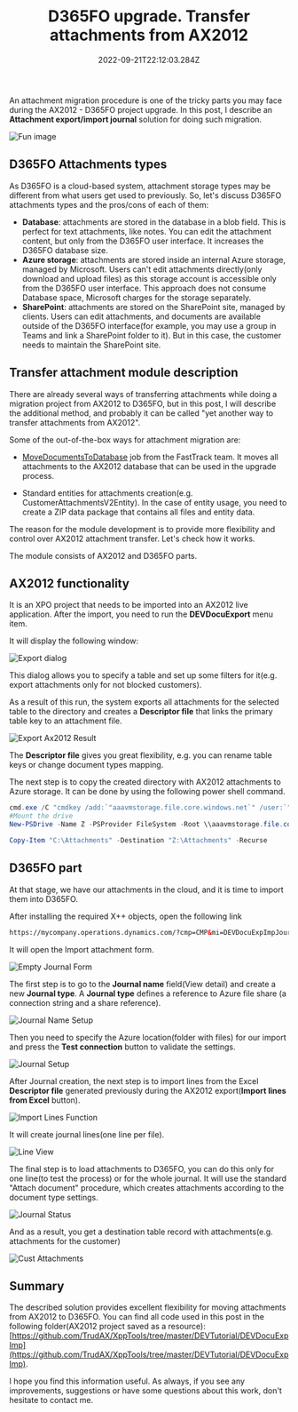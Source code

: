﻿---
title: "D365FO upgrade. Transfer attachments from AX2012"
date: "2022-09-21T22:12:03.284Z"
tags: ["XppDEVTutorial", "D365FO Upgrade"]
path: "/upgradeD365-attachments"
featuredImage: "./logo.png"
excerpt: "The blog post describes a procedure to transfer attachments from AX2012 to D365FO"
---

An attachment migration procedure is one of the tricky parts you may face during the AX2012 - D365FO project upgrade. In this post, I describe an **Attachment export/import journal** solution for doing such migration.

![Fun image](CloudFunny.jpg)

## D365FO Attachments types

As D365FO is a cloud-based system, attachment storage types may be different from what users get used to previously. So, let's discuss D365FO attachments types and the pros/cons of each of them:

- **Database**: attachments are stored in the database in a blob field. This is perfect for text attachments, like notes. You can edit the attachment content, but only from the D365FO user interface. It increases the D365FO database size.
- **Azure storage**: attachments are stored inside an internal Azure storage, managed by Microsoft. Users can't edit attachments directly(only download and upload files) as this storage account is accessible only from the D365FO user interface. This approach does not consume Database space, Microsoft charges for the storage separately.
- **SharePoint**: attachments are stored on the SharePoint site, managed by clients. Users can edit attachments, and documents are available outside of the D365FO interface(for example, you may use a group in Teams and link a SharePoint folder to it). But in this case, the customer needs to maintain the SharePoint site.

## Transfer attachment module description

There are already several ways of transferring attachments while doing a migration project from AX2012 to D365FO, but in this post, I will describe the additional method, and probably it can be called "yet another way to transfer attachments from AX2012".

Some of the out-of-the-box ways for attachment migration are:

- [MoveDocumentsToDatabase](https://github.com/microsoft/Dynamics-365-FastTrack-Implementation-Assets/blob/master/AX2012DataUpgrade/MoveDocumentsToDatabase ) job from the FastTrack team. It moves all attachments to the AX2012 database that can be used in the upgrade process.

- Standard entities for attachments creation(e.g. CustomerAttachmentsV2Entity). In the case of entity usage, you need to create a ZIP data package that contains all files and entity data.

The reason for the module development is to provide more flexibility and control over AX2012 attachment transfer. Let's check how it works.

The module consists of AX2012 and D365FO parts.

## AX2012 functionality

It is an XPO project that needs to be imported into an AX2012 live application. After the import, you need to run the **DEVDocuExport** menu item.

It will display the following window:

![Export dialog](ExportAx2012.png)

This dialog allows you to specify a table and set up some filters for it(e.g. export attachments only for not blocked customers).

As a result of this run, the system exports all attachments for the selected table to the directory and creates a **Descriptor file** that links the primary table key to an attachment file.

![Export Ax2012 Result](ExportAx2012Result.png)

The **Descriptor file** gives you great flexibility, e.g. you can rename table keys or change document types mapping.

The next step is to copy the created directory with AX2012 attachments to Azure storage. It can be done by using the following power shell command.

```powershell
cmd.exe /C "cmdkey /add:`"aaavmstorage.file.core.windows.net`" /user:`"localhost\aaavmstorage`" /pass:`"BQubgv1NlZE+LtbbL8jKLrkVSwBlLHGuygbu9fy6gDv+UiRTiw63cpmVlAEVhSLCup1XRbbVajt6ww==`""
#Mount the drive
New-PSDrive -Name Z -PSProvider FileSystem -Root \\aaavmstorage.file.core.windows.net\aaavmfileshare

Copy-Item "C:\Attachments" -Destination "Z:\Attachments" -Recurse
```

## D365FO part

At that stage, we have our attachments in the cloud, and it is time to import them into D365FO.

After installing the required X++ objects, open the following link

```html
https://mycompany.operations.dynamics.com/?cmp=CMP&mi=DEVDocuExpImpJournalTable
```

It will open the Import attachment form.

![Empty Journal Form](EmptyJournalForm.png)

The first step is to go to the **Journal name** field(View detail) and create a new **Journal type**. A **Journal type** defines a reference to Azure file share (a connection string and a share reference).

![Journal Name Setup](JournalNameSetup.png)

Then you need to specify the Azure location(folder with files) for our import and press the **Test connection** button to validate the settings.

![Journal Setup](JournalSetup.png)

After Journal creation, the next step is to import lines from the Excel **Descriptor file** generated previously during the AX2012 export(**Import lines from Excel** button).

![Import Lines Function](ImportLinesFunction.png)

It will create journal lines(one line per file).

![Line View](LineView.png)

The final step is to load attachments to D365FO, you can do this only for one line(to test the process) or for the whole journal. It will use the standard "Attach document" procedure, which creates attachments according to the document type settings.

![Journal Status](JournalStatus.png)

And as a result, you get a destination table record with attachments(e.g. attachments for the customer)

![Cust Attachments](CustAttachments.png)

## Summary

The described solution provides excellent flexibility for moving attachments from AX2012 to D365FO. You can find all code used in this post in the following folder(AX2012 project saved as a resource): [https://github.com/TrudAX/XppTools/tree/master/DEVTutorial/DEVDocuExpImp](https://github.com/TrudAX/XppTools/tree/master/DEVTutorial/DEVDocuExpImp).

I hope you find this information useful. As always, if you see any improvements, suggestions or have some questions about this work, don't hesitate to contact me.
